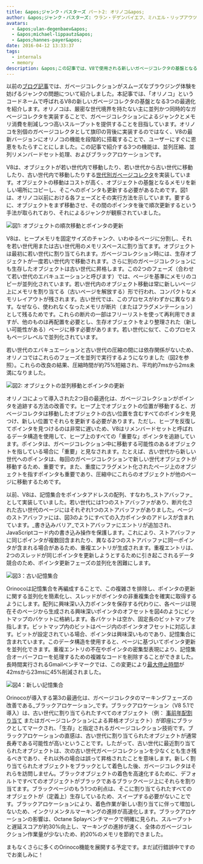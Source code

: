 ```yaml
---
title: &apos;ジャンク・バスターズ パート2: オリノコ&apos;
author: &apos;ジャンク・バスターズ: ウラン・デゲンバイエフ、ミハエル・リップアウツ、ハンネス・ペイヤー&apos;
avatars:
  - &apos;ulan-degenbaev&apos;
  - &apos;michael-lippautz&apos;
  - &apos;hannes-payer&apos;
date: 2016-04-12 13:33:37
tags:
  - internals
  - memory
description: &apos;この記事では、V8で使用される新しいガベージコレクタの基盤となる3つの最適化について説明します。このガベージコレクタは「オリノコ」というコードネームで呼ばれています。&apos;
---
```

以前の[ブログ記事](/blog/jank-busters)では、ガベージコレクションがスムーズなブラウジング体験を妨げるジャンクの問題について紹介しました。本記事では、「オリノコ」というコードネームで呼ばれるV8の新しいガベージコレクタの基盤となる3つの最適化を紹介します。オリノコは、厳密な世代境界を持たない主に並列かつ同時的なガベージコレクタを実装することで、ガベージコレクションによるジャンクとメモリ消費を削減しつつ高いスループットを提供することを目指しています。オリノコを別個のガベージコレクタとして旗印の背後に実装するのではなく、V8の最新バージョンにオリノコの機能を段階的に搭載することで、ユーザーにすぐに恩恵をもたらすことにしました。この記事で紹介する3つの機能は、並列圧縮、並列リメンバードセット処理、およびブラックアロケーションです。

<!--truncate-->
V8は、オブジェクトが若い世代内で移動したり、若い世代から古い世代に移動したり、古い世代内で移動したりする[世代別ガベージコレクタ](https://en.wikipedia.org/wiki/Garbage_collection_(computer_science)#Generational)を実装しています。オブジェクトの移動はコストが高く、オブジェクトの基盤となるメモリを新しい場所にコピーし、そこへのポインタも更新する必要があるためです。図1は、オリノコ以前における各フェーズとその実行方法を示しています。要するに、オブジェクトをまず移動させ、その間のポインタを後で順次更新するという手法が取られており、それによるジャンクが観察されていました。

![図1: オブジェクトの順次移動とポインタの更新](/_img/orinoco/sequential.png)

V8は、ヒープメモリを固定サイズのチャンク、いわゆるページに分割し、それを若い世代用または古い世代用のメモリスペースに割り当てます。オブジェクトは最初に若い世代に割り当てられます。ガベージコレクション時には、生存オブジェクトが一度若い世代内で移動されます。さらに別のガベージコレクションにも生存したオブジェクトは古い世代に昇格します。この2つのフェーズ（合わせて若い世代のエバキュエーションと呼びます）では、ページを基準にメモリのコピーが並列化されています。若い世代内のオブジェクト移動は常に新しいページ上にメモリを割り当てる（古いページを解放する）形で行われ、コンパクトなメモリレイアウトが残されます。古い世代では、このプロセスがわずかに異なります。なぜなら、使われなくなったメモリが断片（またはフラグメンテーション）として残るためです。これらの断片の一部はフリーリストを使って再利用できますが、他のものは再配置を必要とし、生存オブジェクトをより整理された（新しい可能性がある）ページに移す必要があります。若い世代に似て、このプロセスもページレベルで並列化されています。

若い世代のエバキュエーションと古い世代の圧縮の間には依存関係がないため、オリノコではこれらのフェーズを並列で実行するようになりました（図2を参照）。これらの改良の結果、圧縮時間が約75%短縮され、平均約7msから2ms未満になりました。

![図2: オブジェクトの並列移動とポインタの更新](/_img/orinoco/parallel.png)

オリノコによって導入された2つ目の最適化は、ガベージコレクションがポインタを追跡する方法の改善です。ヒープ上でオブジェクトの位置が移動すると、ガベージコレクタは移動したオブジェクトの古い位置を含むすべてのポインタを見つけ、新しい位置でそれらを更新する必要があります。ただし、ヒープを反復してポインタを見つけるのは非常に遅いため、V8はリメンバードセットと呼ばれるデータ構造を使用して、ヒープ上のすべての「重要な」ポインタを追跡しています。ポインタは、ガベージコレクション中に移動する可能性のあるオブジェクトを指している場合に「重要」と見なされます。たとえば、古い世代から新しい世代へのポインタは、毎回のガベージコレクションで新しい世代オブジェクトが移動するため、重要です。また、重度にフラグメント化されたページ上のオブジェクトを指すポインタも重要であり、圧縮中にこれらのオブジェクトが他のページに移動するためです。

以前、V8は、記憶集合をポインタアドレスの配列、すなわち_ストアバッファ_として実装していました。若い世代には1つのストアバッファがあり、断片化された古い世代のページにはそれぞれ1つのストアバッファがありました。ページのストアバッファには、図3のようにすべての入力ポインタのアドレスが含まれています。_書き込みバリア_でストアバッファにエントリが追加され、JavaScriptコード内の書き込み操作を保護します。これにより、ストアバッファに同じポインタが複数回含まれたり、異なる2つのストアバッファに同一ポインタが含まれる場合があるため、重複エントリが生成されます。重複エントリは、2つのスレッドが同じポインタを更新しようとするために引き起こされるデータ競合のため、ポインタ更新フェーズの並列化を困難にします。

![図3：古い記憶集合](/_img/orinoco/old-remembered-set.png)

Orinocoは記憶集合を再編成することで、この複雑さを排除し、ポインタの更新に関する並列化を簡素化し、スレッドがポインタの非重複集合を確実に取得するようにします。配列に興味深い入力ポインタを保存する代わりに、各ページは現在そのページから生成される興味深いポインタのオフセットを図4のようにビットマップのバケットに格納します。各バケットは空か、固定長のビットマップを指します。ビットマップ内のビットはページ内のポインタオフセットに対応します。ビットが設定されている場合、ポインタは興味深いものであり、記憶集合に含まれています。このデータ構造を使用すると、ページに基づいてポインタ更新を並列化できます。重複エントリの不在やポインタの密集型表現により、記憶集合オーバーフローを処理するための複雑なコードを削除することができました。長時間実行されるGmailベンチマークでは、この変更により[最大停止時間](https://drive.google.com/file/d/0BxRQ51WfVicyMk9nYUk5YVY1VjQ/view)が42msから23msに45%削減されました。

![図4：新しい記憶集合](/_img/orinoco/new-remembered-set.png)

Orinocoが導入する第3の最適化は、ガベージコレクタのマーキングフェーズの改善である_ブラックアロケーション_です。ブラックアロケーション（V8 5.1で導入）は、古い世代に割り当てられたすべてのオブジェクト（例： [事前年配割り当て](http://research.google.com/pubs/pub43823.html) またはガベージコレクションによる昇格オブジェクト）が即座にブラックとしてマークされ、「生存」と指定されるガベージコレクション技術です。ブラックアロケーションの直感は、古い世代に割り当てられたオブジェクトが通常長寿である可能性が高いということです。したがって、古い世代に最近割り当てられたオブジェクトは、次の古い世代ガベージコレクションを少なくとも生き残るべきであり、それ以外の場合は誤って昇格されたことを意味します。新しく割り当てられたオブジェクトをブラックとして着色した後、ガベージコレクタはそれらを訪問しません。ブラックオブジェクトの着色を高速化するために、デフォルトですべてのオブジェクトがブラックであるブラックページ上にそれらを割り当てます。ブラックページのもう1つの利点は、そこに割り当てられたすべてのオブジェクトが（定義上）生存しているため、スイープする必要がないことです。ブラックアロケーションにより、着色作業が新しい割り当てに伴って増加しないため、インクリメンタルマーキングの進捗が高速化します。ブラックアロケーションの影響は、Octane Splayベンチマークで明確に見られ、スループットと遅延スコアが約30%向上し、マーキングの進捗が速く、全体のガベージコレクション作業量が少ないため、約20%のメモリを節約できました。

まもなくさらに多くのOrinoco機能を展開する予定です。まだ試行錯誤中ですのでお楽しみに！
